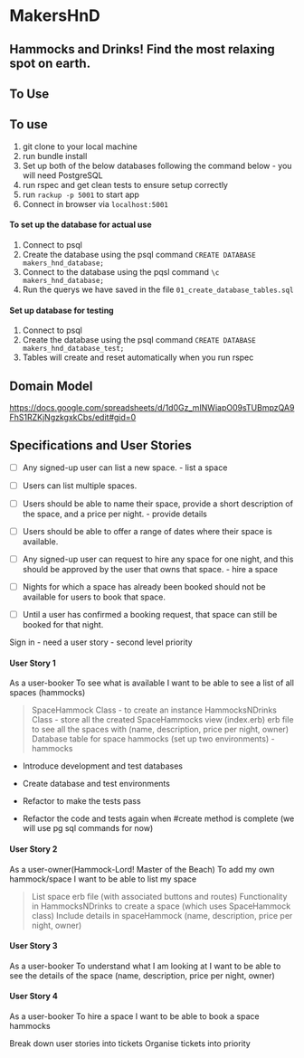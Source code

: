 # MakersHnD
## Hammocks and Drinks! Find the most relaxing spot on earth.

 ## To Use

 ## To use
 1. git clone to your local machine
 2. run bundle install
 3. Set up both of the below databases following the command below - you will need PostgreSQL
 4. run rspec and get clean tests to ensure setup correctly
 5. run `rackup -p 5001` to start app
 6. Connect in browser via `localhost:5001`

 #### To set up the database for actual use
 1. Connect to psql
 2. Create the database using the psql command `CREATE DATABASE  makers_hnd_database;`
 3. Connect to the database using the pqsl command `\c makers_hnd_database;`
 4. Run the querys we have saved in the file `01_create_database_tables.sql`


 #### Set up database for testing
 1. Connect to psql
 2. Create the database using the psql command `CREATE DATABASE makers_hnd_database_test;`
 3. Tables will create and reset automatically when you run rspec

## Domain Model

https://docs.google.com/spreadsheets/d/1d0Gz_mINWiapO09sTUBmpzQA9FhS1RZKjNgzkgxkCbs/edit#gid=0

## Specifications and User Stories

- [ ] Any signed-up user can list a new space.
      - list a space
- [ ] Users can list multiple spaces.
- [ ] Users should be able to name their space, provide a short description of the space, and a price per night.
      - provide details
- [ ] Users should be able to offer a range of dates where their space is available.
- [ ] Any signed-up user can request to hire any space for one night, and this should be approved by the user that owns that space.
      - hire a space
- [ ] Nights for which a space has already been booked should not be available for users to book that space.
- [ ] Until a user has confirmed a booking request, that space can still be booked for that night.


Sign in - need a user story - second level priority

#### User Story 1
As a user-booker
To see what is available
I want to be able to see a list of all spaces (hammocks)

> SpaceHammock Class - to create an instance
> HammocksNDrinks Class - store all the created SpaceHammocks
> view (index.erb) erb file to see all the spaces with (name, description, price per night, owner)
> Database table for space hammocks (set up two environments) - hammocks






- Introduce development and test databases
- Create database and test environments
- Refactor to make the tests pass

- Refactor the code and tests again when #create method is complete (we will use pg sql commands for now)




#### User Story 2
As a user-owner(Hammock-Lord! Master of the Beach)
To add my own hammock/space
I want to be able to list my space

> List space erb file (with associated buttons and routes)
> Functionality in HammocksNDrinks to create a space (which uses SpaceHammock class)
> Include details in spaceHammock (name, description, price per night, owner)

#### User Story 3
As a user-booker
To understand what I am looking at
I want to be able to see the details of the space (name, description, price per night, owner)

#### User Story 4
As a user-booker
To hire a space
I want to be able to book a space hammocks


Break down user stories into tickets
Organise tickets into priority

